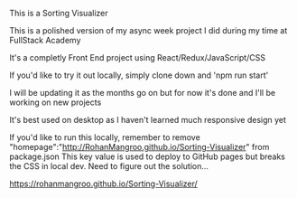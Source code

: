 This is a Sorting Visualizer

This is a polished version of my async week project I did during my time at FullStack Academy

It's a completly Front End project using React/Redux/JavaScript/CSS

If you'd like to try it out locally, simply clone down and 'npm run start'

I will be updating it as the months go on but for now it's done and I'll be working on new projects

It's best used on desktop as I haven't learned much responsive design yet

If you'd like to run this locally, remember to remove "homepage":"http://RohanMangroo.github.io/Sorting-Visualizer" from package.json
This key value is used to deploy to GitHub pages but breaks the CSS in local dev. Need to figure out the solution...

https://rohanmangroo.github.io/Sorting-Visualizer/
